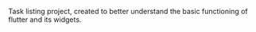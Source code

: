 Task listing project, created to better understand the basic functioning of flutter and its widgets.
